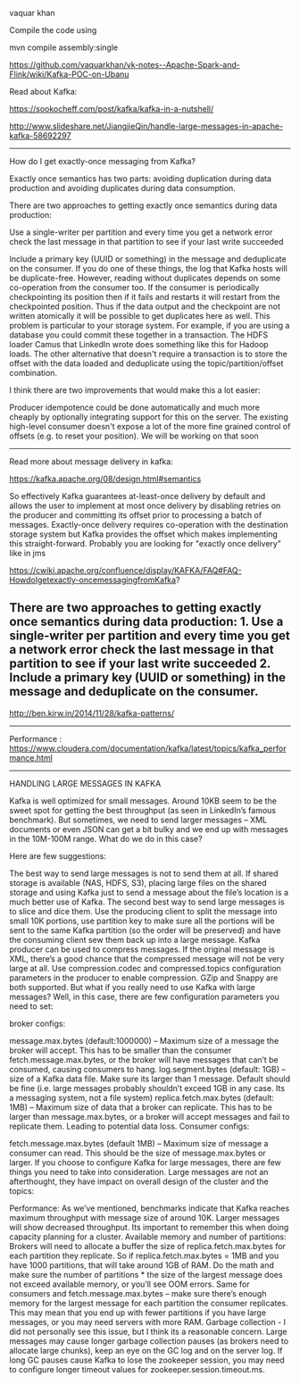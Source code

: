 vaquar khan

Compile the code using  

mvn compile assembly:single

https://github.com/vaquarkhan/vk-notes--Apache-Spark-and-Flink/wiki/Kafka-POC-on-Ubanu

Read about Kafka:

https://sookocheff.com/post/kafka/kafka-in-a-nutshell/

http://www.slideshare.net/JiangjieQin/handle-large-messages-in-apache-kafka-58692297

--------------------------------------------------------------------------------------

How do I get exactly-once messaging from Kafka?

Exactly once semantics has two parts: avoiding duplication during data production and avoiding duplicates during data consumption.

There are two approaches to getting exactly once semantics during data production:

Use a single-writer per partition and every time you get a network error check the last message in that partition to see if your last write succeeded

Include a primary key (UUID or something) in the message and deduplicate on the consumer.
If you do one of these things, the log that Kafka hosts will be duplicate-free. However, reading without duplicates depends on some co-operation from the consumer too. If the consumer is periodically checkpointing its position then if it fails and restarts it will restart from the checkpointed position. Thus if the data output and the checkpoint are not written atomically it will be possible to get duplicates here as well. This problem is particular to your storage system. For example, if you are using a database you could commit these together in a transaction. The HDFS loader Camus that LinkedIn wrote does something like this for Hadoop loads. The other alternative that doesn't require a transaction is to store the offset with the data loaded and deduplicate using the topic/partition/offset combination.

I think there are two improvements that would make this a lot easier:

Producer idempotence could be done automatically and much more cheaply by optionally integrating support for this on the server.
The existing high-level consumer doesn't expose a lot of the more fine grained control of offsets (e.g. to reset your position). We will be working on that soon


---------------------------------------------------------------------------------------------
Read more about message delivery in kafka:

https://kafka.apache.org/08/design.html#semantics

So effectively Kafka guarantees at-least-once delivery by default and allows the user to implement at most once delivery by disabling retries on the producer and committing its offset prior to processing a batch of messages. Exactly-once delivery requires co-operation with the destination storage system but Kafka provides the offset which makes implementing this straight-forward.
Probably you are looking for "exactly once delivery" like in jms

https://cwiki.apache.org/confluence/display/KAFKA/FAQ#FAQ-HowdoIgetexactly-oncemessagingfromKafka?

There are two approaches to getting exactly once semantics during data production: 1. Use a single-writer per partition and every time you get a network error check the last message in that partition to see if your last write succeeded 2. Include a primary key (UUID or something) in the message and deduplicate on the consumer.
-------------------------------------------------------------------------------------------
http://ben.kirw.in/2014/11/28/kafka-patterns/

-------------------------------------------------------------------------------------------
Performance :
https://www.cloudera.com/documentation/kafka/latest/topics/kafka_performance.html

-------------------------------------------------------------------------------------------
HANDLING LARGE MESSAGES IN KAFKA

Kafka is well optimized for small messages. Around 10KB seem to be the sweet spot for getting the best throughput (as seen in LinkedIn’s famous benchmark). But sometimes, we need to send larger messages – XML documents or even JSON can get a bit bulky and we end up with messages in the 10M-100M range. What do we do in this case?

Here are few suggestions:

The best way to send large messages is not to send them at all. If shared storage is available (NAS, HDFS, S3), placing large files on the shared storage and using Kafka just to send a message about the file’s location is a much better use of Kafka.
The second best way to send large messages is to slice and dice them. Use the producing client to split the message into small 10K portions, use partition key to make sure all the portions will be sent to the same Kafka partition (so the order will be preserved) and have the consuming client sew them back up into a large message.
Kafka producer can be used to compress messages. If the original message is XML, there’s a good chance that the compressed message will not be very large at all. Use compression.codec and compressed.topics configuration parameters in the producer to enable compression. GZip and Snappy are both supported.
But what if you really need to use Kafka with large messages? Well, in this case, there are few configuration parameters you need to set:

broker configs:

message.max.bytes (default:1000000) – Maximum size of a message the broker will accept. This has to be smaller than the consumer fetch.message.max.bytes, or the broker will have messages that can’t be consumed, causing consumers to hang.
log.segment.bytes (default: 1GB) – size of a Kafka data file. Make sure its larger than 1 message. Default should be fine (i.e. large messages probably shouldn’t exceed 1GB in any case. Its a messaging system, not a file system)
replica.fetch.max.bytes (default: 1MB) – Maximum size of data that a broker can replicate. This has to be larger than message.max.bytes, or
a broker will accept messages and fail to replicate them. Leading to potential data loss.
Consumer configs:

fetch.message.max.bytes (default 1MB) – Maximum size of message a consumer can read. This should be the size of message.max.bytes or larger.
If you choose to configure Kafka for large messages, there are few things you need to take into consideration. Large messages are not an afterthought, they have impact on overall design of the cluster and the topics:

Performance: As we’ve mentioned, benchmarks indicate that Kafka reaches maximum throughput with message size of around 10K. Larger messages will show decreased throughput. Its important to remember this when doing capacity planning for a cluster.
Available memory and number of partitions: Brokers will need to allocate a buffer the size of replica.fetch.max.bytes for each partition they replicate. So if replica.fetch.max.bytes = 1MB and you have 1000 partitions, that will take around 1GB of RAM. Do the math and make sure the number of partitions * the size of the largest message does not exceed available memory, or you’ll see OOM errors. Same for consumers and fetch.message.max.bytes – make sure there’s enough memory for the largest message for each partition the consumer replicates. This may mean that you end up with fewer partitions if you have large messages, or you may need servers with more RAM.
Garbage collection - I did not personally see this issue, but I think its a reasonable concern. Large messages may cause longer garbage collection pauses (as brokers need to allocate large chunks), keep an eye on the GC log and on the server log. If long GC pauses cause Kafka to lose the zookeeper session, you may need to configure longer timeout values for zookeeper.session.timeout.ms.
